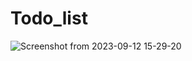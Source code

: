 # Todo_list

![Screenshot from 2023-09-12 15-29-20](https://github.com/UtkarshKumar088/Todo_list/assets/63543990/991548fd-50a2-4ff8-be9e-c9254ca5ff16)
